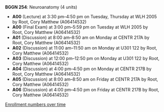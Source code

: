 **BGGN 254**: Neuroanatomy (4 units)

- **A00** (Lecture) at 3:30 pm–4:50 pm on Tuesday, Thursday at WLH 2005 by Root, Cory Matthew (A06414532)
- **A00** (Final Exam) at 3:00 pm–5:59 pm on Tuesday at WLH 2005 by Root, Cory Matthew (A06414532)
- **A01** (Discussion) at 8:00 am–8:50 am on Monday at CENTR 217A by Root, Cory Matthew (A06414532)
- **A02** (Discussion) at 11:00 am–11:50 am on Monday at U301 122 by Root, Cory Matthew (A06414532)
- **A03** (Discussion) at 12:00 pm–12:50 pm on Monday at U301 122 by Root, Cory Matthew (A06414532)
- **A04** (Discussion) at 4:00 pm–4:50 pm on Monday at CENTR 217B by Root, Cory Matthew (A06414532)
- **A05** (Discussion) at 8:00 am–8:50 am on Friday at CENTR 217A by Root, Cory Matthew (A06414532)
- **A06** (Discussion) at 4:00 pm–4:50 pm on Friday at CENTR 217B by Root, Cory Matthew (A06414532)

[Enrollment numbers over time](./BGGN254.tsv)
